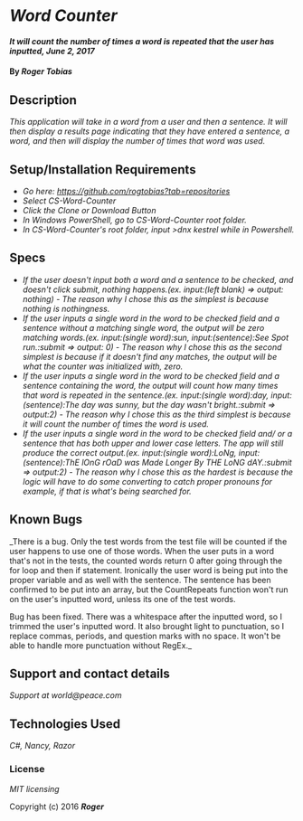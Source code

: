 # _Word Counter_

#### _It will count the number of times a word is repeated that the user has inputted, June 2, 2017_

#### By _**Roger Tobias**_

## Description

_This application will take in a word from a user and then a sentence. It will then display a results page indicating that they have entered a sentence, a word, and then will display the number of times that word was used._

## Setup/Installation Requirements

* _Go here: https://github.com/rogtobias?tab=repositories_
* _Select CS-Word-Counter_
* _Click the Clone or Download Button_
* _In Windows PowerShell, go to CS-Word-Counter root folder._
* _In CS-Word-Counter's root folder, input >dnx kestrel while in Powershell._

## Specs

* _If the user doesn't input both a word and a sentence to be checked, and doesn't click submit, nothing happens.(ex. input:(left blank) => output: nothing) - The reason why I chose this as the simplest is because nothing is nothingness._
* _If the user inputs a single word in the word to be checked field and a sentence without a matching single word, the output will be zero matching words.(ex. input:(single word):sun, input:(sentence):See Spot run.:submit => output: 0) - The reason why I chose this as the second simplest is because if it doesn't find any matches, the output will be what the counter was initialized with, zero._
* _If the user inputs a single word in the word to be checked field and a sentence containing the word, the output will count how many times that word is repeated in the sentence.(ex. input:(single word):day, input:(sentence):The day was sunny, but the day wasn't bright.:submit => output:2) - The reason why I chose this as the third simplest is because it will count the number of times the word is used._
* _If the user inputs a single word in the word to be checked field and/ or a sentence that has both upper and lower case letters. The app will still produce the correct output.(ex. input:(single word):LoNg, input:(sentence):ThE lOnG rOaD was Made Longer By THE LoNG dAY.:submit => output:2) - The reason why I chose this as the hardest is because the logic will have to do some converting to catch proper pronouns for example, if that is what's being searched for._


## Known Bugs

_There is a bug. Only the test words from the test file will be counted if the user happens to use one of those words. When the user puts in a word that's not in the tests, the counted words return 0 after going through the for loop and then if statement. Ironically the user word is being put into the proper variable and as well with the sentence. The sentence has been confirmed to be put into an array, but the CountRepeats function won't run on the user's inputted word, unless its one of the test words.

Bug has been fixed. There was a whitespace after the inputted word, so I trimmed the user's inputted word. It also brought light to punctuation, so I replace commas, periods, and question marks with no space. It won't be able to handle more punctuation without RegEx._

## Support and contact details

_Support at world@peace.com_

## Technologies Used

_C#, Nancy, Razor_

### License

*MIT licensing*

Copyright (c) 2016 **_Roger_**
